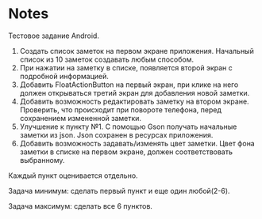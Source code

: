 # Notes
Тестовое задание Android.

1) Создать список заметок на первом экране приложения. Начальный список из 10 заметок создавать любым способом.
2) При нажатии на заметку в списке, появляется второй экран с подробной информацией.
3) Добавить FloatActionButton на первый экран, при клике на него должен открываться третий экран для добавления новой заметки.
4) Добавить возможность редактировать заметку на втором экране. Проверить, что происходит при повороте телефона, перед сохранением измененной заметки.
5) Улучшение к пункту №1. С помощью Gson получать начальные заметки из json. Json сохранен в ресурсах приложения.
6) Добавить возможность задавать/изменять цвет заметки. Цвет фона заметки в списке на первом экране, должен соответствовать выбранному.

Каждый пункт оценивается отдельно.

Задача минимум: сделать первый пункт и еще один любой(2-6).

Задача максимум: сделать все 6 пунктов.
